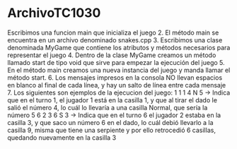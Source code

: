 # ArchivoTC1030
Escribimos una funcion main que inicializa el juego
2. El método main se encuentra en un archivo denominado snakes.cpp
3. Escribimos una clase denominada MyGame que contiene los atributos y métodos necesarios para 
representar el juego
4. Dentro de la clase MyGame creamos un método llamado start de tipo void que sirve para empezar la 
ejecución del juego
5. En el método main creamos una nueva instancia del juego y manda llamar el método start.
6. Los mensajes impresos en la consola NO llevan espacios en blanco al final de cada línea, y hay 
un salto de línea entre cada mensaje
7. Los siguientes son ejemplos de la ejecucion del juego:
1 1 1 4 N 5 -> Indica que en el turno 1, el jugador 1 está en la casilla 1, y que al tirar el dado le 
salió el número 4, lo cuál lo llevaría a una casilla Normal, que sería la número 5
6 2 3 6 S 3 -> Indica que en el turno 6 el jugador 2 estaba en la casilla 3, y que saco un número 6 
en el dado, lo cuál debió llevarlo a la casilla 9, misma que tiene una serpiente y por ello retrocedió 
6 casillas, quedando nuevamente en la casilla 3
